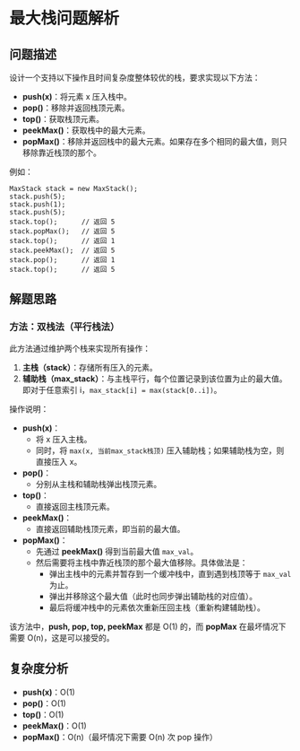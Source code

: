 # 最大栈问题解析

## 问题描述
设计一个支持以下操作且时间复杂度整体较优的栈，要求实现以下方法：
- **push(x)**：将元素 x 压入栈中。
- **pop()**：移除并返回栈顶元素。
- **top()**：获取栈顶元素。
- **peekMax()**：获取栈中的最大元素。
- **popMax()**：移除并返回栈中的最大元素。如果存在多个相同的最大值，则只移除靠近栈顶的那个。

例如：
```
MaxStack stack = new MaxStack();
stack.push(5);
stack.push(1);
stack.push(5);
stack.top();      // 返回 5
stack.popMax();   // 返回 5
stack.top();      // 返回 1
stack.peekMax();  // 返回 5
stack.pop();      // 返回 1
stack.top();      // 返回 5
```

## 解题思路

### 方法：双栈法（平行栈法）
此方法通过维护两个栈来实现所有操作：
1. **主栈（stack）**：存储所有压入的元素。
2. **辅助栈（max_stack）**：与主栈平行，每个位置记录到该位置为止的最大值。即对于任意索引 i，`max_stack[i] = max(stack[0..i])`。

操作说明：
- **push(x)**：
  - 将 x 压入主栈。
  - 同时，将 `max(x, 当前max_stack栈顶)` 压入辅助栈；如果辅助栈为空，则直接压入 x。
- **pop()**：
  - 分别从主栈和辅助栈弹出栈顶元素。
- **top()**：
  - 直接返回主栈顶元素。
- **peekMax()**：
  - 直接返回辅助栈顶元素，即当前的最大值。
- **popMax()**：
  - 先通过 **peekMax()** 得到当前最大值 `max_val`。
  - 然后需要将主栈中靠近栈顶的那个最大值移除。具体做法是：
    - 弹出主栈中的元素并暂存到一个缓冲栈中，直到遇到栈顶等于 `max_val` 为止。
    - 弹出并移除这个最大值（此时也同步弹出辅助栈的对应值）。
    - 最后将缓冲栈中的元素依次重新压回主栈（重新构建辅助栈）。
  
该方法中，**push, pop, top, peekMax** 都是 O(1) 的，而 **popMax** 在最坏情况下需要 O(n)，这是可以接受的。

## 复杂度分析
- **push(x)**：O(1)
- **pop()**：O(1)
- **top()**：O(1)
- **peekMax()**：O(1)
- **popMax()**：O(n)（最坏情况下需要 O(n) 次 pop 操作） 
